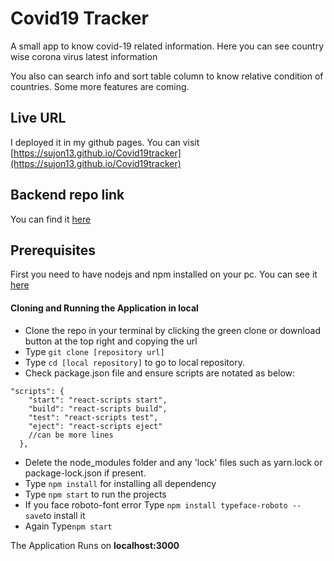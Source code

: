 # Covid19 Tracker #

A small app to know covid-19 related information. Here you can see country wise corona virus latest information

You also can search info and sort table column to know relative condition of countries.
Some more features are coming.

## Live URL ##
I deployed it in my github pages.
You can visit [https://sujon13.github.io/Covid19tracker](https://sujon13.github.io/Covid19tracker)

## Backend repo link ##
You can find it [here](https://github.com/sujon13/CoronaApp)
## Prerequisites ##
First you need to have nodejs and npm installed on your pc.
You can see it [here](https://docs.npmjs.com/downloading-and-installing-node-js-and-npm)

#### Cloning and Running the Application in local ####
- Clone the repo in your terminal by clicking the green clone or download button at the top right and copying the url
- Type ```git clone [repository url]```
- Type ```cd [local repository]``` to go to local repository.
- Check package.json file and ensure scripts are notated as below:
```
"scripts": {
    "start": "react-scripts start",
    "build": "react-scripts build",
    "test": "react-scripts test",
    "eject": "react-scripts eject"
    //can be more lines
  },
  ```
- Delete the node_modules folder and any 'lock' files such as yarn.lock or package-lock.json if present.
- Type ```npm install``` for installing all dependency
- Type ```npm start``` to run the projects
- If you face roboto-font error Type ```npm install typeface-roboto --save```to install it
- Again Type```npm start```

The Application Runs on __localhost:3000__
